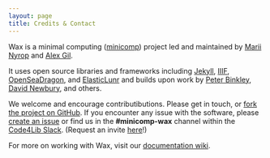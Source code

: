 ```yaml
---
layout: page
title: Credits & Contact
---
```


Wax is a minimal computing ([minicomp](https://github.com/minicomp)) project led and maintained by [Marii Nyrop](https://marii.info/) and [Alex Gil](https://github.com/elotroalex).

It uses open source libraries and frameworks including [Jekyll](https://jekyllrb.com), [IIIF](http://iiif.io), [OpenSeaDragon](https://openseadragon.github.io/), and [ElasticLunr](http://elasticlunr.com/) and builds upon work by [Peter Binkley](https://github.com/pbinkley), [David Newbury](https://github.com/workergnome), and others.

We welcome and encourage contributibutions. Please get in touch, or [fork the project on GitHub](https://github.com/minicomp/wax). If you encounter any issue with the software, please [create an issue](https://github.com/minicomp/wax/issues) or find us in the **#minicomp-wax** channel within the [Code4Lib Slack](https://code4lib.slack.com). (Request an invite [here](https://docs.google.com/forms/d/e/1FAIpQLSeD77mBp0Y13mFePF8UmDwFrlbxNx3VttEjz_3dgglJeK-Zbg/viewform?c=0&w=1)!)

For more on working with Wax, visit our [documentation wiki](https://minicomp.github.io/wiki/wax/).
